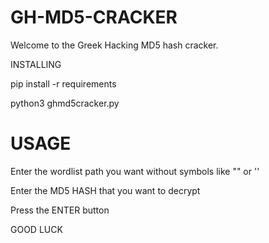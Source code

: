 # GH-MD5-CRACKER
<p>Welcome to the Greek Hacking MD5 hash cracker.</p
  
# INSTALLING
<p>pip install -r requirements</p>
<p>python3 ghmd5cracker.py</p>
  
# USAGE
  
<p>Enter the wordlist path you want without symbols like "" or ''</p>
<p>Enter the MD5 HASH that you want to decrypt</p>
<p>Press the ENTER button</p>
<p>GOOD LUCK</p
